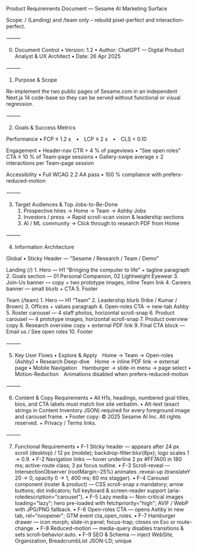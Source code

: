 Product Requirements Document — Sesame AI Marketing Surface

Scope: / (Landing) and /team only – rebuild pixel-perfect and interaction-perfect.

⸻

0. Document Control
   • Version: 1.2
   • Author: ChatGPT — Digital Product Analyst & UX Architect
   • Date: 26 Apr 2025

⸻

1. Purpose & Scope

Re-implement the two public pages of Sesame.com in an independent Next.js 14 code-base so they can be served without functional or visual regression.

⸻

2. Goals & Success Metrics

Performance
• FCP ≤ 1.2 s • LCP ≤ 2 s • CLS < 0.10

Engagement
• Header-nav CTR > 4 % of pageviews
• “See open roles” CTA ≥ 10 % of Team-page sessions
• Gallery-swipe average ≥ 2 interactions per Team-page session

Accessibility
• Full WCAG 2.2 AA pass
• 100 % compliance with prefers-reduced-motion

⸻

3. Target Audiences & Top Jobs-to-Be-Done
   1. Prospective hires → Home → Team → Ashby Jobs
   2. Investors / press → Rapid scroll-scan vision & leadership sections
   3. AI / ML community → Click through to research PDF from Home

⸻

4. Information Architecture

Global
• Sticky Header — “Sesame / Research / Team / Demo”

Landing (/) 1. Hero — H1 “Bringing the computer to life” + tagline paragraph 2. Goals section — 01 Personal Companion, 02 Lightweight Eyewear 3. Join-Us banner — copy + two prototype images, inline Team link 4. Careers banner — small blurb + CTA 5. Footer

Team (/team) 1. Hero — H1 “Team” 2. Leadership blurb (Iribe / Kumar / Brown) 3. Offices + values paragraph 4. Open-roles CTA → new-tab Ashby 5. Roster carousel — 4 staff photos, horizontal scroll-snap 6. Product carousel — 4 prototype images, horizontal scroll-snap 7. Product overview copy 8. Research overview copy + external PDF link 9. Final CTA block — Email us / See open roles 10. Footer

⸻

5. Key User Flows
   • Explore & Apply Home → Team → Open-roles (Ashby)
   • Research Deep-dive Home → inline PDF link → external page
   • Mobile Navigation Hamburger → slide-in menu → page select
   • Motion-Reduction Animations disabled when prefers-reduced-motion

⸻

6. Content & Copy Requirements
   • All H1s, headings, numbered goal titles, bios, and CTA labels must match live site verbatim.
   • Alt-text (exact strings in Content Inventory JSON) required for every foreground image and carousel frame.
   • Footer copy: © 2025 Sesame AI Inc. All rights reserved. + Privacy / Terms links.

⸻

7. Functional Requirements
   • F-1 Sticky header — appears after 24 px scroll (desktop) / 12 px (mobile); backdrop-filter:blur(8px); logo scales 1 → 0.9.
   • F-2 Navigation links — hover underline 2 px #FF7A00 in 180 ms; active-route class; 3 px focus outline.
   • F-3 Scroll-reveal — IntersectionObserver (rootMargin:-25%) animates .reveal-up (translateY 20 → 0, opacity 0 → 1, 400 ms; 60 ms stagger).
   • F-4 Carousel component (roster & product) — CSS scroll-snap x mandatory; arrow buttons; dot indicators; full keyboard & screen-reader support (aria-roledescription="carousel").
   • F-5 Lazy media — Non-critical images loading="lazy"; hero pre-loaded with fetchpriority="high"; AVIF / WebP with JPG/PNG fallback.
   • F-6 Open-roles CTA — opens Ashby in new tab, rel="noopener"; GTM event cta_open_roles.
   • F-7 Hamburger drawer — icon morph; slide-in panel; focus-trap; closes on Esc or route-change.
   • F-8 Reduced-motion — media-query disables transitions & sets scroll-behavior:auto.
   • F-9 SEO & Schema — inject WebSite, Organization, BreadcrumbList JSON-LD; unique <title> & meta description; Open-Graph image /og-image.jpg.
   • F-10 404 — custom static 404 with “Back home” button; redirect legacy /about → /team.

⸻

8. Design System & UI Specs

Colors
• bg-primary #0B0B0C
• text-primary #FFFFFF
• accent #FF7A00
• text-secondary #A0A0A0

Typography — Inter via Google Fonts
• Display-XL 4 rem / 700 — hero desktop
• Heading-M 2.25 rem / 600 — section H2
• Body-M 1 rem / 400 — paragraphs

Spacing — 8-pt scale (4 / 8 / 16 / 24 / 40 / 64 px)
Border radius — 4 px buttons, 8 px cards/images
Shadow — hover 0 8 16 rgba(0,0,0,.15)
Grid — 12 columns, 1200 px max-width, 72 px gutters

Key components
• Hero — full-bleed, min-height 90 vh, dark gradient overlay
• Goal card — badge numeral 72 px; hover translateY -4 px + shadow
• Roster tile — square avatar 240 px; name bold 16 px; role 14 px

⸻

9. Responsive Behaviour
   • ≥ 1280 px — goals 3-col; carousels 3-col
   • 1024–1279 px — roster 4-col; header link gap reduced
   • 768–1023 px — header 56 px; goals 2-col; carousels 2-col masonry
   • 481–767 px — hamburger nav; goals 1-col; carousels scroll-snap
   • ≤ 480 px — hero min-height 70 vh; H1 32 px; roster 1-col

Interactive targets ≥ 32 px; fluid type via clamp().

⸻

10. Accessibility & Performance
    • Semantic landmarks <header><main><footer>; visible focus states; contrast ≥ 4.5:1.
    • Carousels keyboard-navigable (←/→, Tab, Space).
    • Budgets — Total JS ≤ 150 kB gzip; largest LCP asset ≤ 120 kB.

⸻

11. Technical Stack Inference

Next.js 14 (App Router, output:'export') + TypeScript 5.x + Tailwind CSS 3 (JIT) + MDX.
Hosted on Vercel with Cloudflare CDN.
Third-party: Google Fonts (Inter), Google Tag Manager, Ashby Jobs.

⸻

12. Analytics Events
    • nav_click {label,page}
    • cta_join {location:'home'}
    • cta_open_roles {page:'team'}
    • gallery_swipe {carousel:'roster'|'product',direction}
    • outbound_research {url}
    • scroll_depth {percent:25|50|75|100}

⸻

13. Risks & Open Questions
    • Hero images heavy → compress to WebP/AVIF.
    • Ashby uptime dependency → monitor 5xx.
    • Research-PDF hosting permanence.
    • LinkedIn URL structure may change.
    • Footer year rollover automation.

⸻

14. MVP Dev Checklist
    1.  Init repo (Next.js + TypeScript).
    2.  Global layout & theme tokens.
    3.  Build Landing components & scroll-reveal.
    4.  Build Team components & carousels.
    5.  Implement sticky header + mobile nav.
    6.  Axe automated a11y audit & manual keyboard test.
    7.  Vitest unit tests & Cypress E2E (desktop + mobile).
    8.  Vercel preview deploy & Lighthouse CI gate.

⸻

15. Appendix
    • Figma redlines, token JSON, and image assets supplied separately.
